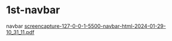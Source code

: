 # 1st-navbar
 navbar
[screencapture-127-0-0-1-5500-navbar-html-2024-01-29-10_31_11.pdf](https://github.com/Anuj5604/1st-navbar/files/14079823/screencapture-127-0-0-1-5500-navbar-html-2024-01-29-10_31_11.pdf)

